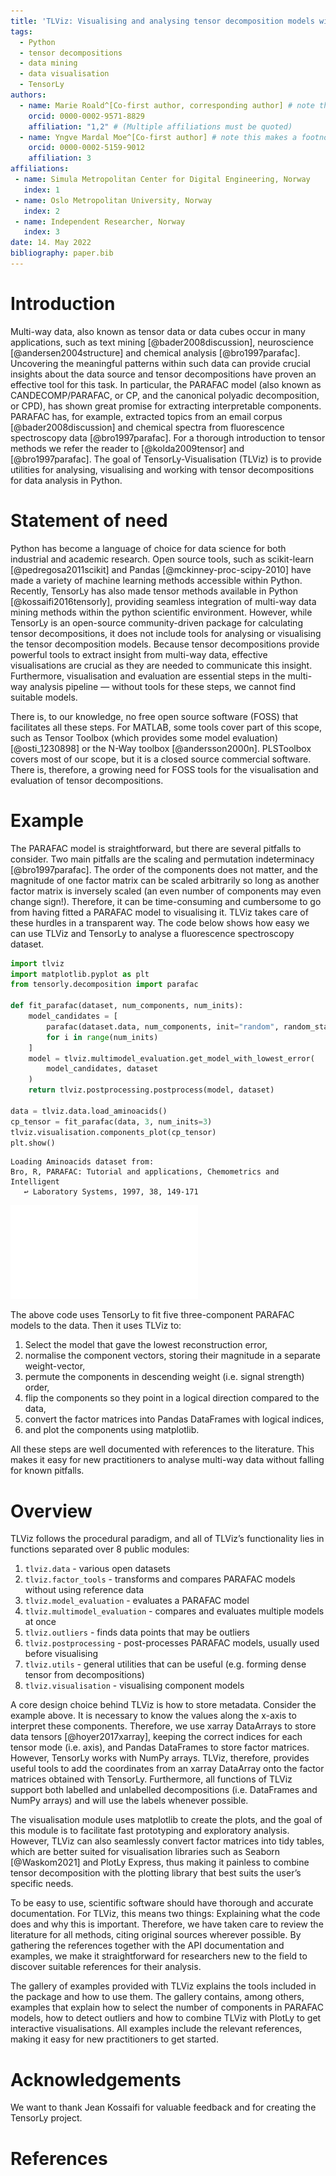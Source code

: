 ```yaml
---
title: 'TLViz: Visualising and analysing tensor decomposition models with Python'
tags:
  - Python
  - tensor decompositions
  - data mining
  - data visualisation
  - TensorLy
authors:
  - name: Marie Roald^[Co-first author, corresponding author] # note this makes a footnote saying 'Co-first author'
    orcid: 0000-0002-9571-8829
    affiliation: "1,2" # (Multiple affiliations must be quoted)
  - name: Yngve Mardal Moe^[Co-first author] # note this makes a footnote saying 'Co-first author'
    orcid: 0000-0002-5159-9012
    affiliation: 3
affiliations:
 - name: Simula Metropolitan Center for Digital Engineering, Norway
   index: 1
 - name: Oslo Metropolitan University, Norway
   index: 2
 - name: Independent Researcher, Norway
   index: 3
date: 14. May 2022
bibliography: paper.bib
---
```


# Introduction

Multi-way data, also known as tensor data or data cubes occur in many applications, such as text mining [@bader2008discussion], neuroscience [@andersen2004structure] and chemical analysis [@bro1997parafac]. Uncovering the meaningful patterns within such data can provide crucial insights about the data source and tensor decompositions have proven an effective tool for this task. In particular, the PARAFAC model (also known as CANDECOMP/PARAFAC, or CP, and the canonical polyadic decomposition, or CPD), has shown great promise for extracting interpretable components. PARAFAC has, for example, extracted topics from an email corpus [@bader2008discussion] and chemical spectra from fluorescence spectroscopy data [@bro1997parafac]. For a thorough introduction to tensor methods we refer the reader to [@kolda2009tensor] and [@bro1997parafac]. The goal of TensorLy-Visualisation (TLViz) is to provide utilities for analysing, visualising and working with tensor decompositions for data analysis in Python.

# Statement of need

Python has become a language of choice for data science for both industrial and academic research. Open source tools, such as scikit-learn [@pedregosa2011scikit] and Pandas [@mckinney-proc-scipy-2010] have made a variety of machine learning methods accessible within Python. Recently, TensorLy has also made tensor methods available in Python [@kossaifi2016tensorly], providing seamless integration of multi-way data mining methods within the python scientific environment. However, while TensorLy is an open-source community-driven package for calculating tensor decompositions, it does not include tools for analysing or visualising the tensor decomposition models. Because tensor decompositions provide powerful tools to extract insight from multi-way data, effective visualisations are crucial as they are needed to communicate this insight. Furthermore, visualisation and evaluation are essential steps in the multi-way analysis pipeline — without tools for these steps, we cannot find suitable models.

There is, to our knowledge, no free open source software (FOSS) that facilitates all these steps. For MATLAB, some tools cover part of this scope, such as Tensor Toolbox (which provides some model evaluation) [@osti_1230898] or the N-Way toolbox [@andersson2000n]. PLSToolbox covers most of our scope, but it is a closed source commercial software. There is, therefore, a growing need for FOSS tools for the visualisation and evaluation of tensor decompositions.

# Example

The PARAFAC model is straightforward, but there are several pitfalls to consider. Two main pitfalls are the scaling and permutation indeterminacy [@bro1997parafac]. The order of the components does not matter, and the magnitude of one factor matrix can be scaled arbitrarily so long as another factor matrix is inversely scaled (an even number of components may even change sign!). Therefore, it can be time-consuming and cumbersome to go from having fitted a PARAFAC model to visualising it. TLViz takes care of these hurdles in a transparent way. The code below shows how easy we can use TLViz and TensorLy to analyse a fluorescence spectroscopy dataset.

```python
import tlviz
import matplotlib.pyplot as plt
from tensorly.decomposition import parafac

def fit_parafac(dataset, num_components, num_inits):
    model_candidates = [
        parafac(dataset.data, num_components, init="random", random_state=i)
        for i in range(num_inits)
    ]
    model = tlviz.multimodel_evaluation.get_model_with_lowest_error(
        model_candidates, dataset
    )
    return tlviz.postprocessing.postprocess(model, dataset)

data = tlviz.data.load_aminoacids()
cp_tensor = fit_parafac(data, 3, num_inits=3)
tlviz.visualisation.components_plot(cp_tensor)
plt.show()
```

```raw
Loading Aminoacids dataset from:
Bro, R, PARAFAC: Tutorial and applications, Chemometrics and Intelligent
   ↩ Laboratory Systems, 1997, 38, 149-171
```

![An example figure showing the component vectors of a three component PARAFAC model fitted to a fluoresence spectroscopy dataset](paper_demo.pdf)

The above code uses TensorLy to fit five three-component PARAFAC models to the data. Then it uses TLViz to:

 1. Select the model that gave the lowest reconstruction error,
 1. normalise the component vectors, storing their magnitude in a separate weight-vector,
 1. permute the components in descending weight (i.e. signal strength) order,
 1. flip the components so they point in a logical direction compared to the data,
 1. convert the factor matrices into Pandas DataFrames with logical indices,
 1. and plot the components using matplotlib.

All these steps are well documented with references to the literature. This makes it easy for new practitioners to analyse multi-way data without falling for known pitfalls.

# Overview

TLViz follows the procedural paradigm, and all of TLViz’s functionality lies in functions separated over 8 public modules:

 1. `tlviz.data` - various open datasets
 1. `tlviz.factor_tools` - transforms and compares PARAFAC models without using reference data
 1. `tlviz.model_evaluation` - evaluates a PARAFAC model
 1. `tlviz.multimodel_evaluation` - compares and evaluates multiple models at once
 1. `tlviz.outliers` - finds data points that may be outliers
 1. `tlviz.postprocessing` - post-processes PARAFAC models, usually used before visualising
 1. `tlviz.utils` - general utilities that can be useful (e.g. forming dense tensor from decompositions)
 1. `tlviz.visualisation` - visualising component models

A core design choice behind TLViz is how to store metadata. Consider the example above. It is necessary to know the values along the x-axis to interpret these components. Therefore, we use xarray DataArrays to store data tensors [@hoyer2017xarray], keeping the correct indices for each tensor mode (i.e. axis), and Pandas DataFrames to store factor matrices. However, TensorLy works with NumPy arrays. TLViz, therefore, provides useful tools to add the coordinates from an xarray DataArray onto the factor matrices obtained with TensorLy. Furthermore, all functions of TLViz support both labelled and unlabelled decompositions (i.e. DataFrames and NumPy arrays) and will use the labels whenever possible.

The visualisation module uses matplotlib to create the plots, and the goal of this module is to facilitate fast prototyping and exploratory analysis. However, TLViz can also seamlessly convert factor matrices into tidy tables, which are better suited for visualisation libraries such as Seaborn [@Waskom2021] and PlotLy Express, thus making it painless to combine tensor decomposition with the plotting library that best suits the user’s specific needs.

To be easy to use, scientific software should have thorough and accurate documentation. For TLViz, this means two things: Explaining what the code does and why this is important. Therefore, we have taken care to review the literature for all methods, citing original sources wherever possible. By gathering the references together with the API documentation and examples, we make it straightforward for researchers new to the field to discover suitable references for their analysis.

The gallery of examples provided with TLViz explains the tools included in the package and how to use them. The gallery contains, among others, examples that explain how to select the number of components in PARAFAC models, how to detect outliers and how to combine TLViz with PlotLy to get interactive visualisations. All examples include the relevant references, making it easy for new practitioners to get started.

# Acknowledgements
We want to thank Jean Kossaifi for valuable feedback and for creating the TensorLy project.

# References